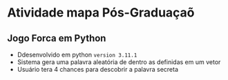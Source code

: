 # Atividade mapa Pós-Graduaçaõ 
## Jogo Forca em Python
* Ddesenvolvido em python ```version 3.11.1```
* Sistema gera uma palavra aleatória de dentro as definidas em um vetor
* Usuário tera 4 chances para descobrir a palavra secreta

